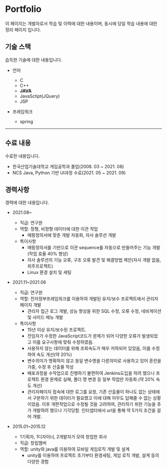 # Portfolio
이 페이지는 개발자로서 학습 및 이력에 대한 내용이며, 동시에 당일 학습 내용에 대한 정리 페이지 입니다.

## 기술 스택
습득한 기술에 대한 내용입니다. 

- 언어
  - C
  - C++
  - **JAVA**
  - JavaSctipt(JQuery)
  - JSP

- 프레임워크
  - spring

***
## 수료 내용
수료한 내용입니다.

- 한국산업기술대학교 게임공학과 졸업(2008. 03 ~ 2021. 08)
- NCS Java, Python 기반 UI과정 수료(2021. 05 ~ 2021. 09)

## 경력사항
경력에 대한 내용입니다.

- 2021.08~
  - 직급: 연구원
  - 역할: 정형, 비정형 데이터에 대한 이관 작업
    - 매핑정의서에 맞춘 개발 자동화, 자사 솔루션 개발
  - 특이사항
    - 매핑정의서를 기반으로 이관 sequence를 자동으로 만들어주는 기능 개발(작업 효율 40% 향상)
    - 자사 솔루션의 기능 오류, 구조 오류 발견 및 해결방법 제안(자사 개발 없음, 외주프로젝트)
    - Linux 환경 설치 및 세팅

- 2021.11~2021.06
  - 직급: 연구원
  - 역할: 전자정부프레임워크를 이용하여 개발된 유지/보수 프로젝트에서 관리자 페이지 개발
    - 관리자 접근 로그 개발, 성능 향상을 위한 SQL 수정, 오류 수정, 네비게이션 및 사이드 메뉴 개발
  - 특이사항
    - 15년 이상 유지/보수된 프로젝트.
    - 전임자가 수정한 JavaScript코드가 문제가 되어 다양한 오류가 발생되었고 이를 요구사항에 맞춰 수정하였음.
    - 사용하지 않는 데이터를 위해 조회속도가 매우 저하되어 있었음, 이를 수정하여 속도 개선(약 20%)
    - 변수의미가 명확하지 않고 동일 변수명을 다른의미로 사용하고 있어 혼란을 가중, 수정 후 산출물 작성
    - 배포과정을 수작업으로 진행하기 불편하여 Jenkins도입을 하려 했으나 프로젝트 환경 문제로 실패, 폴더 명 변경 등 일부 작업만 자동화.(약 20% 속도 개선)
    - 관리자페이지 접속에 대한 로그를 요청, 기존 산출물이 하나도 없는 상태에서 구분하기 위한 데이터가 필요했고 이에 대해 아무도 답해줄 수 없는 상황이었음. 이후 개편작업으로 수정될 것을 고려하여, 관리하기 위한 기능을 추가 개발하려 했으나 기각당함. 인터셉터에서 url을 통해 약 5가지 조건을 걸어 개발.

- 2015.01~2015.12
  - 1기획자, 1디자이너, 2개발자가 모여 창업한 회사
  - 직급: 창립멤버
  - 역할: unity와 java를 이용하여 모바일 게임로직 개발 및 설계
    - unity를 이용하여 프로젝트 초기부터 환경세팅, 게임 로직 개발, 설계 등의 다양한 경험
